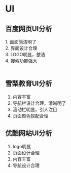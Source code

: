 # UI
## 百度网页UI分析
1. 画面简洁明了  
2. 界面设计合理  
3. LOGO明显，整洁  
4. 搜索功能强大  
 
## 雪梨教育UI分析
1. 内容丰富
2. 导航栏设计合理，清晰明了
3. 滚动栏明显，引人注目
4. 页面颜色搭配合理
 
## 优酷网站UI分析
1. logo明显
2. 页面设计合理
3. 内容丰富
4. 导航设计合理
